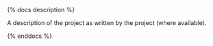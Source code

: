 {% docs description %}

A description of the project as written by the project (where available).  

{% enddocs %}